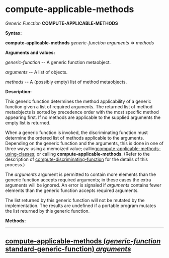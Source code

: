 compute-applicable-methods
==========================

*Generic Function* **COMPUTE-APPLICABLE-METHODS**

**Syntax:**

**compute-applicable-methods** *generic-function* *arguments* => *methods*

**Arguments and values:**

*generic-function* -- A generic function metaobject.

*arguments* -- A list of objects.

*methods* -- A (possibly empty) list of method metaobjects.

**Description:**

This generic function determines the method applicability of a generic function given a list of required arguments. The returned list of method metaobjects is sorted by precedence order with the most specific method appearing first. If no methods are applicable to the supplied arguments the empty list is returned.

When a generic function is invoked, the discriminating function must determine the ordered list of methods applicable to the arguments. Depending on the generic function and the arguments, this is done in one of three ways: using a memoized value; calling[compute-applicable-methods-using-classes](compute-applicable-methods-using-classes.md); or calling **compute-applicable-methods**. (Refer to the description of [compute-discriminating-function](compute-discriminating-function.md) for the details of this process.)

The *arguments* argument is permitted to contain more elements than the generic function accepts required arguments; in these cases the extra arguments will be ignored. An error is signaled if *arguments* contains fewer elements than the generic function accepts required arguments.

The list returned by this generic function will not be mutated by the implementation. The results are undefined if a portable program mutates the list returned by this generic function.

**Methods:**

  ------------------------------------------------------------------------------------------------------------------------------------------------------
  [**compute-applicable-methods** (*generic-function* standard-generic-function) *arguments*](compute-applicable-methods-standard-generic-function.md)
  ------------------------------------------------------------------------------------------------------------------------------------------------------


